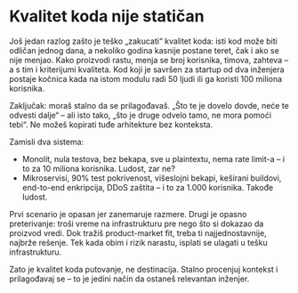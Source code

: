 # Kvalitet koda nije statičan

Još jedan razlog zašto je teško „zakucati“ kvalitet koda: isti kod može biti odličan jednog dana, a nekoliko godina kasnije postane teret, čak i ako se nije menjao. Kako proizvodi rastu, menja se broj korisnika, timova, zahteva – a s tim i kriterijumi kvaliteta. Kod koji je savršen za startup od dva inženjera postaje kočnica kada na istom modulu radi 50 ljudi ili ga koristi 100 miliona korisnika.

Zaključak: moraš stalno da se prilagođavaš. „Što te je dovelo dovde, neće te odvesti dalje“ – ali isto tako, „što je druge odvelo tamo, ne mora pomoći tebi“. Ne možeš kopirati tuđe arhitekture bez konteksta.

Zamisli dva sistema:
- Monolit, nula testova, bez bekapa, sve u plaintextu, nema rate limit-a – i to za 10 miliona korisnika. Ludost, zar ne?
- Mikroservisi, 90% test pokrivenost, višeslojni bekapi, keširani buildovi, end-to-end enkripcija, DDoS zaštita – i to za 1.000 korisnika. Takođe ludost.

Prvi scenario je opasan jer zanemaruje razmere. Drugi je opasno preterivanje: troši vreme na infrastrukturu pre nego što si dokazao da proizvod vredi. Dok tražiš product-market fit, treba ti najjednostavnije, najbrže rešenje. Tek kada obim i rizik narastu, isplati se ulagati u tešku infrastrukturu.

Zato je kvalitet koda putovanje, ne destinacija. Stalno procenjuj kontekst i prilagođavaj se – to je jedini način da ostaneš relevantan inženjer.
